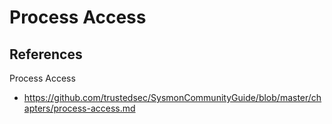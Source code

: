 # Process Access


## References
Process Access 
- https://github.com/trustedsec/SysmonCommunityGuide/blob/master/chapters/process-access.md